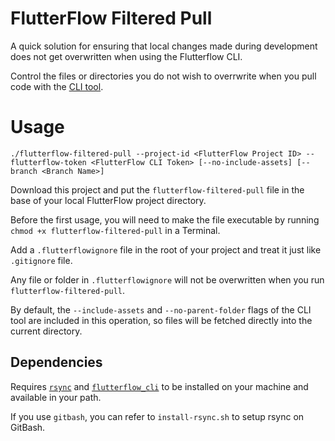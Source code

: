 # FlutterFlow Filtered Pull 

A quick solution for ensuring that local changes made during development does not get overwritten when using the Flutterflow CLI. 

Control the files or directories you do not wish to overrwrite when you pull code with the [CLI tool](https://pub.dev/packages/flutterflow_cli).

# Usage

```
./flutterflow-filtered-pull --project-id <FlutterFlow Project ID> --flutterflow-token <FlutterFlow CLI Token> [--no-include-assets] [--branch <Branch Name>]
```

Download this project and put the `flutterflow-filtered-pull` file in the base of your local FlutterFlow project directory.

Before the first usage, you will need to make the file executable by running `chmod +x flutterflow-filtered-pull` in a Terminal. 

Add a `.flutterflowignore` file in the root of your project and treat it just like `.gitignore` file.

Any file or folder in `.flutterflowignore` will not be overwritten when you run `flutterflow-filtered-pull`.

By default, the `--include-assets` and `--no-parent-folder` flags of the CLI tool are included in this operation, so files will be fetched directly into the current directory.

## Dependencies

Requires [`rsync`](https://linuxize.com/post/how-to-use-rsync-for-local-and-remote-data-transfer-and-synchronization/) and [`flutterflow_cli`](https://pub.dev/packages/flutterflow_cli) to be installed on your machine and available in your path.

If you use `gitbash`, you can refer to `install-rsync.sh` to setup rsync on GitBash.
